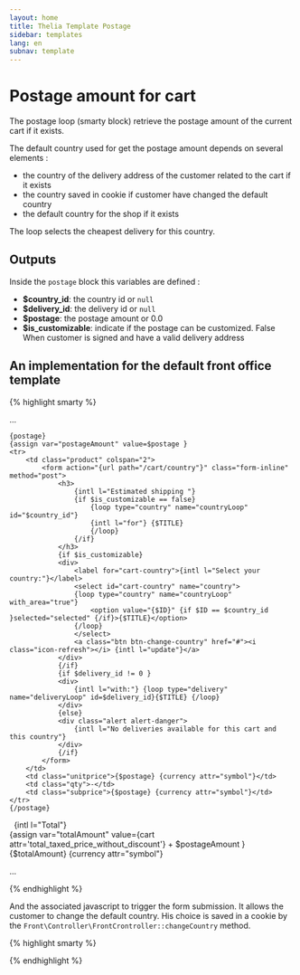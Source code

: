 ```yaml
---
layout: home
title: Thelia Template Postage
sidebar: templates
lang: en
subnav: template
---
```


# Postage amount for cart #

The postage loop (smarty block) retrieve the postage amount of the current cart if it exists.

The default country used for get the postage amount depends on several elements :

  - the country of the delivery address of the customer related to the cart if it exists
  - the country saved in cookie if customer have changed the default country
  - the default country for the shop if it exists

The loop selects the cheapest delivery for this country.


## Outputs ##

Inside the ```postage``` block this variables are defined :

 - **$country_id**: the country id or ```null```
 - **$delivery_id**: the delivery id or ```null```
 - **$postage**: the postage amount or 0.0
 - **$is_customizable**: indicate if the postage can be customized. False When customer is signed and have a valid delivery address


## An implementation for the default front office template ##

<div class="code large-12">

{% highlight smarty %}

...

    {postage}
    {assign var="postageAmount" value=$postage }
    <tr>
        <td class="product" colspan="2">
            <form action="{url path="/cart/country"}" class="form-inline" method="post">
                <h3>
                    {intl l="Estimated shipping "}
                    {if $is_customizable == false}
                        {loop type="country" name="countryLoop" id="$country_id"}
                        {intl l="for"} {$TITLE}
                        {/loop}
                    {/if}
                </h3>
                {if $is_customizable}
                <div>
                    <label for="cart-country">{intl l="Select your country:"}</label>
                    <select id="cart-country" name="country">
                    {loop type="country" name="countryLoop" with_area="true"}
                        <option value="{$ID}" {if $ID == $country_id }selected="selected" {/if}>{$TITLE}</option>
                    {/loop}
                    </select>
                    <a class="btn btn-change-country" href="#"><i class="icon-refresh"></i> {intl l="update"}</a>
                </div>
                {/if}
                {if $delivery_id != 0 }
                <div>
                    {intl l="with:"} {loop type="delivery" name="deliveryLoop" id=$delivery_id}{$TITLE} {/loop}
                </div>
                {else}
                <div class="alert alert-danger">
                    {intl l="No deliveries available for this cart and this country"}
                </div>
                {/if}
            </form>
        </td>
        <td class="unitprice">{$postage} {currency attr="symbol"}</td>
        <td class="qty">-</td>
        <td class="subprice">{$postage} {currency attr="symbol"}</td>
    </tr>
    {/postage}
</tbody>
<tfoot>
    <tr>
        <td colspan="3" class="empty">&nbsp;</td>
        <th class="total">{intl l="Total"}</th>
        <td class="total">
            <div class="total-price">
                {assign var="totalAmount" value={cart attr='total_taxed_price_without_discount'} + $postageAmount }
                <span class="price">{$totalAmount} {currency attr="symbol"}</span>
            </div>
        </td>
    </tr>
</tfoot>

...

{% endhighlight %}

</div>

And the associated javascript to trigger the form submission. It allows the customer to change the default country. His choice is saved in a cookie by the ```Front\Controller\FrontCrontroller::changeCountry``` method.

<div class="code large-12">

{% highlight smarty %}

<script>
    $(document).ready(function(){
        $(".btn-change-country").click(function(e){
            e.preventDefault();
            var $form = $(this).parents('form');
            $form.submit();
        })
    });
</script>

{% endhighlight %}

</div>
